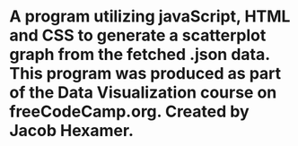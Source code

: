 # A program utilizing javaScript, HTML and CSS to generate a scatterplot graph from the fetched .json data. This program was produced as part of the Data Visualization course on freeCodeCamp.org. Created by Jacob Hexamer.
